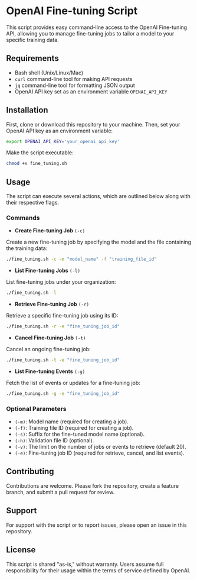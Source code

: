 # OpenAI Fine-tuning Script

This script provides easy command-line access to the OpenAI Fine-tuning API, allowing you to manage fine-tuning jobs to tailor a model to your specific training data.

## Requirements

- Bash shell (Unix/Linux/Mac)
- `curl` command-line tool for making API requests
- `jq` command-line tool for formatting JSON output
- OpenAI API key set as an environment variable `OPENAI_API_KEY`

## Installation

First, clone or download this repository to your machine. Then, set your OpenAI API key as an environment variable:

```bash
export OPENAI_API_KEY='your_openai_api_key'
```
Make the script executable:

```bash
chmod +x fine_tuning.sh
```

## Usage

The script can execute several actions, which are outlined below along with their respective flags.

### Commands

- **Create Fine-tuning Job** `(-c)`

Create a new fine-tuning job by specifying the model and the file containing the training data:

```bash
./fine_tuning.sh -c -m "model_name" -f "training_file_id"
```

- **List Fine-tuning Jobs** `(-l)`

List fine-tuning jobs under your organization:

```bash
./fine_tuning.sh -l
```

- **Retrieve Fine-tuning Job** `(-r)`

Retrieve a specific fine-tuning job using its ID:

```bash
./fine_tuning.sh -r -e "fine_tuning_job_id"
```

- **Cancel Fine-tuning Job** `(-t)`

Cancel an ongoing fine-tuning job:

```bash
./fine_tuning.sh -t -e "fine_tuning_job_id"
```

- **List Fine-tuning Events** `(-g)`

Fetch the list of events or updates for a fine-tuning job:

```bash
./fine_tuning.sh -g -e "fine_tuning_job_id"
```

### Optional Parameters

- `(-m)`: Model name (required for creating a job).
- `(-f)`: Training file ID (required for creating a job).
- `(-s)`: Suffix for the fine-tuned model name (optional).
- `(-h)`: Validation file ID (optional).
- `(-v)`: The limit on the number of jobs or events to retrieve (default 20).
- `(-e)`: Fine-tuning job ID (required for retrieve, cancel, and list events).

## Contributing

Contributions are welcome. Please fork the repository, create a feature branch, and submit a pull request for review.

## Support

For support with the script or to report issues, please open an issue in this repository.

## License

This script is shared "as-is," without warranty. Users assume full responsibility for their usage within the terms of service defined by OpenAI.
